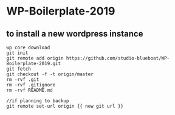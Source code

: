 # WP-Boilerplate-2019

## to install a new wordpress instance

```
wp core download
git init
git remote add origin https://github.com/studio-blueboat/WP-Boilerplate-2019.git
git fetch
git checkout -f -t origin/master
rm -rvf .git
rm -rvf .gitignore
rm -rvf README.md

//if planning to backup
git remote set-url origin {{ new git url }}
```
